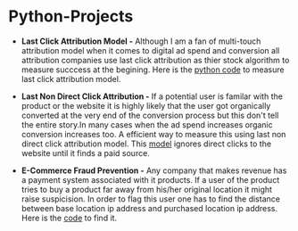 # Python-Projects
* **Last Click Attribution Model -** Although I am a fan of multi-touch attribution model when it comes to digital ad spend and conversion all attribution companies use last click attribution as thier stock algorithm to measure succcess at the begining. Here is the [python code](https://github.com/cdevairakkam7/Python-Projects/blob/master/Last%20Click%20Attribution%20Model.py) to measure last click attribution model.

* **Last Non Direct Click Attribution -** If a potential user is familar with the product or the website it is highly likely that the user got organically converted at the very end of the conversion process but this don't tell the entire story.In many cases when the ad spend increases organic conversion increases too. A efficient way to measure this using last non direct click attribution model. This [model](https://github.com/cdevairakkam7/Python-Projects/blob/master/Last%20Non%20Direct%20Click%20Attribution%20Model.py) ignores direct clicks to the website until it finds a paid source.  

* **E-Commerce Fraud Prevention -** Any company that makes revenue has a payment system associated with it products. If a user of the product tries to buy a product far away from his/her original location it might raise suspicision. In order to flag this user one has to find the distance between base location ip address and purchased location ip address. Here is the [code](https://github.com/cdevairakkam7/Python-Projects/blob/master/Distance%20Between%20Two%20IP%20Addresses.py) to find it.  
